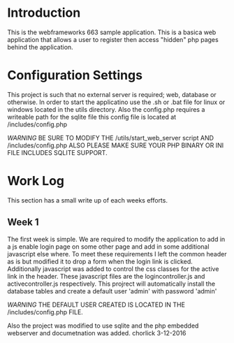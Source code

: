
Introduction
=============
This is the webframeworks 663 sample application. This is a basica web application
that allows a user to register then access "hidden" php pages behind the application. 

Configuration Settings
=======================
This project is such that no external server is required; web, database or otherwise.
In order to start the applicatino use the .sh or .bat file for linux or windows located
in the utils directory. Also the config.php requires a writeable path for the
sqlite file this config file is located at /includes/config.php

*WARNING*
BE SURE TO MODIFY THE /utils/start_web_server script AND /includes/config.php
ALSO PLEASE MAKE SURE YOUR PHP BINARY OR INI FILE INCLUDES SQLITE SUPPORT.

Work Log
==========
This section has a small write up of each weeks efforts. 

Week 1
---------
The first week is simple. We are required to modify the application to add
in a js enable login page on some other page and add in some additional javascript 
else where. 
To meet these requirements I left the common header as is but modified it to drop 
a form when the login link is clicked. Additionally javascript was added to control 
the css classes for the active link in the header. These javascript files are the 
logincontroller.js and activecontroller.js respectively.
This projrect will automatically install the database tables and create a default user
'admin' with password 'admin'

*WARNING*
THE DEFAULT USER CREATED IS LOCATED IN THE /includes/config.php FILE.

Also the project was modified to use sqlite and the php embedded webserver and 
documetnation was added. 
chorlick 3-12-2016
